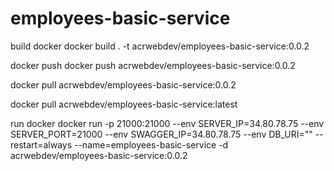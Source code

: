 # employees-basic-service

build docker
docker build . -t acrwebdev/employees-basic-service:0.0.2

docker push
docker push acrwebdev/employees-basic-service:0.0.2

docker pull acrwebdev/employees-basic-service:0.0.2

docker pull acrwebdev/employees-basic-service:latest

run docker
docker run -p 21000:21000 --env SERVER_IP=34.80.78.75 --env SERVER_PORT=21000 --env SWAGGER_IP=34.80.78.75 --env DB_URI="" --restart=always --name=employees-basic-service -d acrwebdev/employees-basic-service:0.0.2
